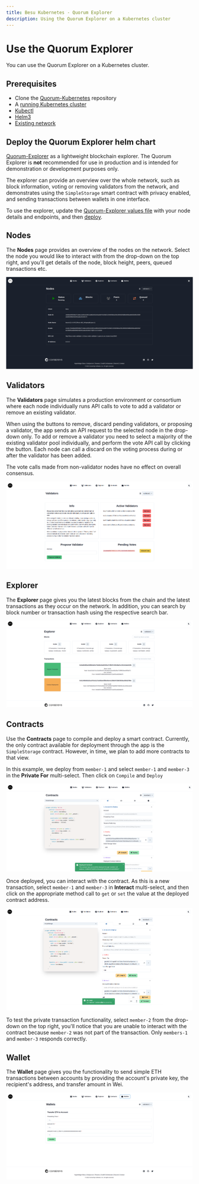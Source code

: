 ```yaml
---
title: Besu Kubernetes - Quorum Explorer
description: Using the Quorum Explorer on a Kubernetes cluster
---
```


# Use the Quorum Explorer

You can use the Quorum Explorer on a Kubernetes cluster.

## Prerequisites

* Clone the [Quorum-Kubernetes](https://github.com/ConsenSys/quorum-kubernetes) repository
* A [running Kubernetes cluster](cluster.md)
* [Kubectl](https://kubernetes.io/docs/tasks/tools/)
* [Helm3](https://helm.sh/docs/intro/install/)
* [Existing network](charts.md)

## Deploy the Quorum Explorer helm chart

[Quorum-Explorer](https://github.com/ConsenSys/quorum-explorer) as a lightweight
blockchain explorer. The Quorum Explorer is **not** recommended for use in production and is intended for
demonstration or development purposes only.

The explorer can provide an overview over the whole network, such as block information, voting or removing
validators from the network, and demonstrates using the `SimpleStorage` smart contract with privacy enabled, and sending
transactions between wallets in one interface.

To use the explorer, update the [Quorum-Explorer values file](https://github.com/ConsenSys/quorum-kubernetes/blob/5920caff6dd15b4ca17f760ad9e4d7d2e43b41a1/helm/values/explorer-besu.yaml)
with your node details and endpoints, and then [deploy](charts.md).

## Nodes

The **Nodes** page provides an overview of the nodes on the network. Select the node you would like to interact
with from the drop-down on the top right, and you'll get details of the node, block height, peers, queued
transactions etc.

![`k8s-explorer`](../../../assets/images/kubernetes-explorer.png)

## Validators

The **Validators** page simulates a production environment or consortium where each node individually
runs API calls to vote to add a validator or remove an existing validator.

When using the buttons to remove, discard pending validators, or proposing a validator, the app sends an API request
to the selected node in the drop-down only. To add or remove a validator you need to select a
majority of the existing validator pool individually, and perform the vote API call by clicking the button.
Each node can call a discard on the voting process during or after the validator has been added.

The vote calls made from non-validator nodes have no effect on overall consensus.

![`k8s-explorer-validators`](../../../assets/images/kubernetes-explorer-validators.png)

## Explorer

The **Explorer** page gives you the latest blocks from the chain and the latest transactions as they
occur on the network. In addition, you can search by block number or transaction hash using the respective
search bar.

![`k8s-explorer-explorer`](../../../assets/images/kubernetes-explorer-explorer.png)

## Contracts

Use the **Contracts** page to compile and deploy a smart contract. Currently, the only contract available
for deployment through the app is the `SimpleStorage` contract. However, in time, we plan
to add more contracts to that view.

In this example, we deploy from `member-1` and select `member-1` and `member-3` in
the **Private For** multi-select. Then click on `Compile` and `Deploy`

![`k8s-explorer-contracts-1`](../../../assets/images/kubernetes-explorer-contracts-1.png)

Once deployed, you can interact with the contract. As this is a new transaction, select `member-1`
and `member-3` in **Interact** multi-select, and then click on the appropriate method call to `get`
or `set` the value at the deployed contract address.

![`k8s-explorer-contracts-set`](../../../assets/images/kubernetes-explorer-contracts-set.png)

To test the private transaction functionality, select `member-2` from the drop-down on
the top right, you'll notice that you are unable to interact with the contract because `member-2` was not part
of the transaction. Only `members-1` and `member-3` responds correctly.

## Wallet

The **Wallet** page gives you the functionality to send simple ETH transactions between accounts by providing
the account's private key, the recipient's address, and transfer amount in Wei.

![`k8s-explorer-wallet`](../../../assets/images/kubernetes-explorer-wallet.png)
